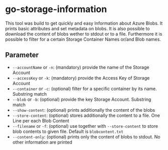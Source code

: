 # go-storage-information

This tool was build to get quickly and easy Information about Azure Blobs.
It prints basic attributes and set metadata on blobs.
It is also possible to download the content of blobs wether to stdout or to a file.
Furthermore it is possible to filter for a certain Storage Container Names or/and Blob names.

## Parameter

* `--accountName` or `-n`: (mandatory) provide the name of the Storage Account
* `--accessKey` or `-k`: (mandatory) provide the Access Key of Storage Account
* `--container` or `-c`: (optional) filter for a specific container by its name. Substring match
* `--blob` or `-b`: (optional) provide the key Storage Account. Substring match
* `--show-content`: (optional) prints additionally the content of the blobs
* `--store-content`: (optional) stores additionally the content to a file. One Line per each Blob Content
* `--filename` or `-f`: (optional) use together with `--store-content` to store blob contents to given file. Default is `blobcontent.txt`
* `--content-only`: (optional) prints only the content of blobs to stdout. No other information are printed
